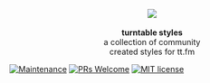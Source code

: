 <p align="center">
  <img src="https://s3.amazonaws.com/assets.turntable.fm/images/index/logo.png"/>
  <br>
  <br><b>turntable styles</b>
  <br>a collection of community 
  <br>created styles for tt.fm</br>
</p>

[![Maintenance](https://img.shields.io/badge/Maintained%3F-yes-green.svg)](https://GitHub.com/fluteds/turntable-styles/graphs/commit-activity) [![PRs Welcome](https://img.shields.io/badge/PRs-welcome-brightgreen.svg?style=flat-square)](http://makeapullrequest.com) [![MIT license](https://img.shields.io/badge/License-MIT-blue.svg)](https://lbesson.mit-license.org/)
